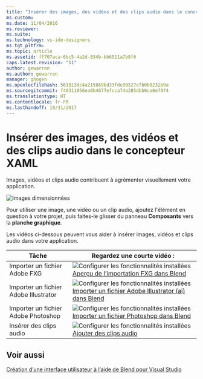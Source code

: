 ```yaml
---
title: "Insérer des images, des vidéos et des clips audio dans le concepteur XAML | Microsoft Docs"
ms.custom: 
ms.date: 11/04/2016
ms.reviewer: 
ms.suite: 
ms.technology: vs-ide-designers
ms.tgt_pltfrm: 
ms.topic: article
ms.assetid: ff707aca-6bc5-4a2d-834b-bb6511a7b8f6
caps.latest.revision: "11"
author: gewarren
ms.author: gewarren
manager: ghogen
ms.openlocfilehash: 561913dc4a215869bd33fde39527cfb0b0232b9a
ms.sourcegitcommit: f40311056ea0b4677efcca74a285dbb0ce0e7974
ms.translationtype: HT
ms.contentlocale: fr-FR
ms.lasthandoff: 10/31/2017
---
```

# <a name="insert-images-videos-and-audio-clips-in-xaml-designer"></a>Insérer des images, des vidéos et des clips audio dans le concepteur XAML
Images, vidéos et clips audio contribuent à agrémenter visuellement votre application.  
  
 ![Images dimensionnées](../designers/media/b5_memory_images_sized.png "b5_memory_images_sized")  
  
 Pour utiliser une image, une vidéo ou un clip audio, ajoutez l'élément en question à votre projet, puis faites-le glisser du panneau **Composants** vers la **planche graphique**.  
  
 Les vidéos ci-dessous peuvent vous aider à insérer images, vidéos et clips audio dans votre application.  
  
|Tâche|Regardez une courte vidéo :|  
|----------|-------------------------|  
|Importer un fichier Adobe FXG|![Configurer les fonctionnalités installées](../designers/media/bldadminconsoleinitialconfigicon.PNG "BldAdminConsoleInitialConfigIcon") [Aperçu de l’importation FXG dans Blend](http://www.bing.com/videos/search?q=blend%20import%20FXG%20file&qs=n&form=QBVR&pq=blend%20import%20fxg%20file&sc=0-13&sp=-1&sk=#view=detail&mid=3C733B0B50A43166C55C3C733B0B50A43166C55C)|  
|Importer un fichier Adobe Illustrator|![Configurer les fonctionnalités installées](../designers/media/bldadminconsoleinitialconfigicon.PNG "BldAdminConsoleInitialConfigIcon") [Importer un fichier Adobe Illustrator (ai) dans Blend](http://www.bing.com/videos/search?q=add%20illustrator%20file%20to%20blend&qs=n&form=QBVR&pq=add%20illustrator%20file%20to%20blend&sc=0-0&sp=-1&sk=#view=detail&mid=FDB1B25D4DEB69D24515FDB1B25D4DEB69D24515)|  
|Importer un fichier Adobe Photoshop|![Configurer les fonctionnalités installées](../designers/media/bldadminconsoleinitialconfigicon.PNG "BldAdminConsoleInitialConfigIcon") [Importer un fichier Photoshop dans Blend](https://www.youtube.com/watch?v=ekYyhirFKs0)|  
|Insérer des clips audio|![Configurer les fonctionnalités installées](../designers/media/bldadminconsoleinitialconfigicon.PNG "BldAdminConsoleInitialConfigIcon") [Ajouter des clips audio](https://www.youtube.com/watch?v=7qW9l0tmkAI&index=52&list=PLBDF977B2F1DAB358)|  
  
## <a name="see-also"></a>Voir aussi  
 [Création d’une interface utilisateur à l’aide de Blend pour Visual Studio](../designers/creating-a-ui-by-using-blend-for-visual-studio.md)